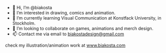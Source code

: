 - 👋 Hi, I’m @biakosta
- 👀 I’m interested in drawing, comics and animation.
- 🌱 I’m currently learning Visual Communication at Konstfack University, in Stockholm.
- 💞️ I’m looking to collaborate on games, animations and merch design.
- 📫 Contact me via email to biakostadesign@gmail.com

check my illustration/animation work at www.biakosta.com
<!---
biakosta/biakosta is a ✨ special ✨ repository because its `README.md` (this file) appears on your GitHub profile.
You can click the Preview link to take a look at your changes.
--->
